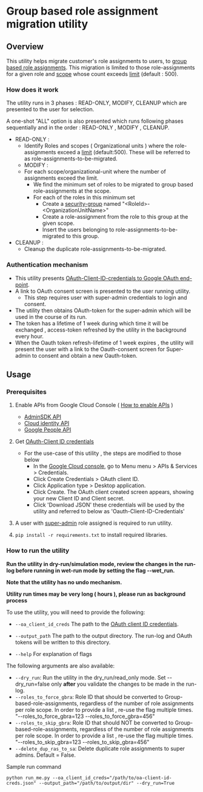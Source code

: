 # Group based role assignment migration utility

## Overview

This utility helps migrate customer's role assignments to users, to
[group based role assignments](https://support.google.com/a/users/answer/10385278).
This migration is limited to those role-assignments for a given role and
[scope](https://developers.google.com/admin-sdk/directory/reference/rest/v1/roleAssignments#resource:-roleassignment)
whose count exceeds [limit](https://support.google.com/a/answer/9807615)
(default : 500).

### How does it work

The utility runs in 3 phases : READ-ONLY, MODIFY, CLEANUP which are presented to
the user for selection.

A one-shot "ALL" option is also presented which runs following phases
sequentially and in the order : READ-ONLY , MODIFY , CLEANUP.

*   READ-ONLY :
    *   Identify Roles and scopes ( Organizational units ) where the
        role-assignments exceed a
        [limit](https://support.google.com/a/answer/9807615) (default:500).
        These will be referred to as role-assignments-to-be-migrated.
    *   MODIFY :
    *   For each scope/organizational-unit where the number of assignments
        exceed the limit.
        *   We find the minimum set of roles to be migrated to group based
            role-assignments at the scope.
        *   For each of the roles in this minimum set
            *   Create a
                [security-group](https://support.google.com/a/answer/10607394?hl=en)
                named "\<RoleId>-\<OrganizationUnitName>"
            *   Create a role-assignment from the role to this group at the
                given scope.
            *   Insert the users belonging to role-assignments-to-be-migrated to
                this group.
*   CLEANUP :
    *   Cleanup the duplicate role-assignments-to-be-migrated.

### Authentication mechanism

*   This utility presents
    [OAuth-Client-ID-credentials to Google OAuth end-point](https://developers.google.com/workspace/guides/auth-overview#process_overview).
*   A link to OAuth consent screen is presented to the user running utility.
    *   This step requires user with super-admin credentials to login and
        consent.
*   The utility then obtains OAuth-token for the super-admin which will be used
    in the course of its run.
*   The token has a lifetime of 1 week during which time it will be exchanged ,
    access-token refreshed by the utility in the background every hour.
*   When the Oauth token refresh-lifetime of 1 week expires , the utility will
    present the user with a link to the Oauth-consent screen for Super-admin to
    consent and obtain a new Oauth-token.

## Usage

### Prerequisites

<a id="pre-req-client-id"></a>

1.  Enable APIs from Google Cloud Console (
    [How to enable APIs](https://cloud.google.com/apis/docs/getting-started#enabling_apis)
    )

    *   [ AdminSDK API ](https://console.cloud.google.com/apis/api/admin.googleapis.com)
    *   [ Cloud identity API ](https://console.cloud.google.com/apis/library/cloudidentity.googleapis.com)
    *   [ Google People API ](https://console.cloud.google.com/apis/library/people.googleapis.com)

2.  Get
    [ OAuth-Client ID credentials ](https://developers.google.com/workspace/guides/create-credentials#oauth-client-id)

    *   For the use-case of this utility , the steps are modified to those below
        *   In the
            [Google Cloud console](https://console.cloud.google.com/apis/credentials),
            go to Menu menu > APIs & Services > Credentials.
        *   Click Create Credentials > OAuth client ID.
        *   Click Application type > Desktop application.
        *   Click Create. The OAuth client created screen appears, showing your
            new Client ID and Client secret.
        *   Click 'Download JSON' these credentials will be used by the utility
            and referred to below as 'Oauth-Client-ID-Credentials'

3.  A user with [super-admin](https://support.google.com/a/answer/2405986?hl=en)
    role assigned is required to run utility.

4.  `pip install -r requirements.txt` to install required libraries.

### How to run the utility

**Run the utility in dry-run/simulation mode, review the changes in the run-log
before running in wet-run mode by setting the flag --wet_run.**

**Note that the utility has no undo mechanism.**

**Utility run times may be very long ( hours ), please run as background
process**

To use the utility, you will need to provide the following:

*   `--oa_client_id_creds` The path to the
    [OAuth client ID credentials](#pre-req-client-id).
*   `--output_path` The path to the output directory. The run-log and OAuth
    tokens will be written to this directory.

*   `--help` For explanation of flags

The following arguments are also available:

*   `--dry_run`: Run the utility in the dry_run/read_only mode. Set
    --dry_run=false only **after** you validate the changes to be made in the
    run-log.
*   `--roles_to_force_gbra`: Role ID that should be converted to
    Group-based-role-assignments, regardless of the number of role assignments
    per role scope. In order to provide a list , re-use the flag multiple times.
    "--roles_to_force_gbra=123 --roles_to_force_gbra=456"
*   `--roles_to_skip_gbra`: Role ID that should NOT be converted to
    Group-based-role-assignments, regardless of the number of role assignments
    per role scope. In order to provide a list , re-use the flag multiple times.
    "--roles_to_skip_gbra=123 --roles_to_skip_gbra=456"
*   `--delete_dup_ras_to_sa`: Delete duplicate role assignments to super admins.
    Default = False.

Sample run command

`python run_me.py --oa_client_id_creds="/path/to/oa-client-id-creds.json"
--output_path="/path/to/output/dir" --dry_run=True`
